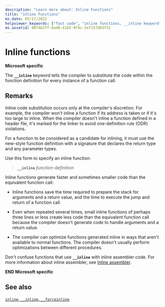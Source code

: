 ```yaml
---
description: "Learn more about: Inline Functions"
title: "Inline Functions"
ms.date: 05/17/2022
helpviewer_keywords: ["fast code", "inline functions, __inline keyword", "functions [C++], inline functions"]
ms.assetid: 00f4b2ff-8ad0-4165-9f4c-2ef157d03f31
---
```

# Inline functions

**Microsoft specific**

The **`__inline`** keyword tells the compiler to substitute the code within the function definition for every instance of a function call.

## Remarks

Inline code substitution occurs only at the compiler's discretion. For example, the compiler won't inline a function if its address is taken or if it's too large to inline. When the compiler doesn't inline a function defined in a header file, it's marked for the linker to avoid one-definition rule (ODR) violations.

For a function to be considered as a candidate for inlining, it must use the new-style function definition with a signature that declares the return type and any parameter types.

Use this form to specify an inline function:

> **`__inline`** *function-definition*

Inline functions generate faster and sometimes smaller code than the equivalent function call:

- Inline functions save the time required to prepare the stack for arguments and a return value, and the time to execute the jump and return of a function call.

- Even when repeated several times, small inline functions of perhaps three lines or less create less code than the equivalent function call because the compiler doesn't generate code to handle arguments and a return value.

- The compiler can optimize functions generated inline in ways that aren't available to normal functions. The compiler doesn't usually perform optimizations between different procedures.

Don't confuse functions that use **`__inline`** with inline assembler code. For more information about inline assembler, see [Inline assembler](../c-language/inline-assembler-c.md).

**END Microsoft specific**

## See also

[`inline`, `__inline`, `__forceinline`](../cpp/inline-functions-cpp.md)
